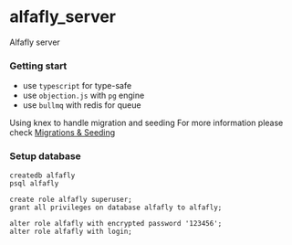 # alfafly_server

Alfafly server
### Getting start

- use `typescript` for type-safe
- use `objection.js` with `pg` engine
- use `bullmq` with redis for queue

Using knex to handle migration and seeding
For more information please check [Migrations & Seeding](https://gist.github.com/NigelEarle/70db130cc040cc2868555b29a0278261)

### Setup database

```
createdb alfafly
psql alfafly

create role alfafly superuser;
grant all privileges on database alfafly to alfafly;

alter role alfafly with encrypted password '123456';
alter role alfafly with login;
```
